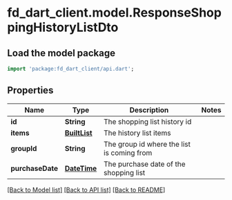 # fd_dart_client.model.ResponseShoppingHistoryListDto

## Load the model package
```dart
import 'package:fd_dart_client/api.dart';
```

## Properties
Name | Type | Description | Notes
------------ | ------------- | ------------- | -------------
**id** | **String** | The shopping list history id | 
**items** | [**BuiltList<ResponseShoppingHistoryItemDto>**](ResponseShoppingHistoryItemDto.md) | The history list items | 
**groupId** | **String** | The group id where the list is coming from | 
**purchaseDate** | [**DateTime**](DateTime.md) | The purchase date of the shopping list | 

[[Back to Model list]](../README.md#documentation-for-models) [[Back to API list]](../README.md#documentation-for-api-endpoints) [[Back to README]](../README.md)


